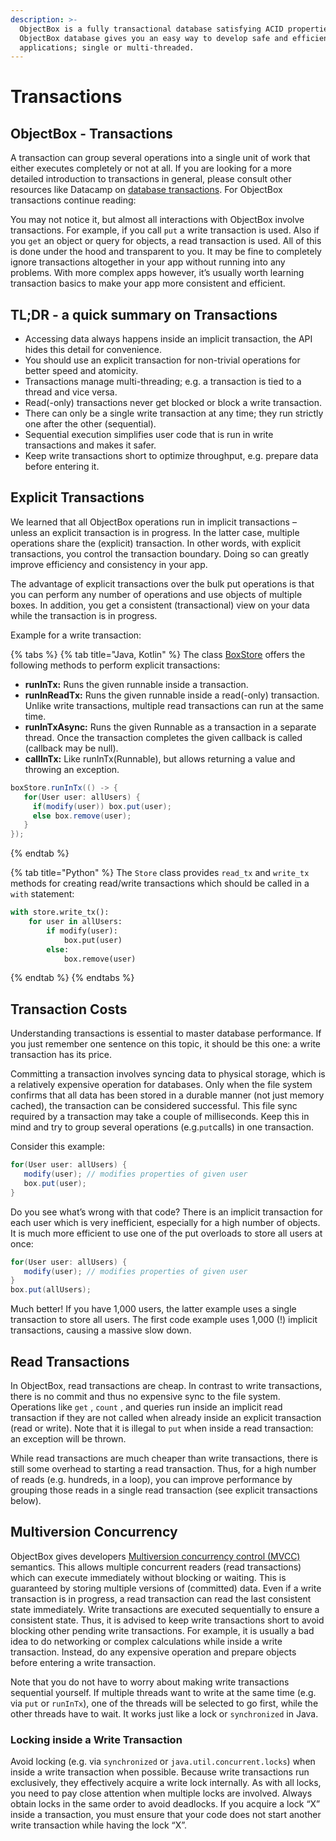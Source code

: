 ```yaml
---
description: >-
  ObjectBox is a fully transactional database satisfying ACID properties.
  ObjectBox database gives you an easy way to develop safe and efficient data
  applications; single or multi-threaded.
---
```


# Transactions

## ObjectBox - Transactions

A transaction can group several operations into a single unit of work that either executes completely or not at all. If you are looking for a more detailed introduction to transactions in general, please consult other resources like Datacamp on [database transactions](https://www.datacamp.com/tutorial/sql-transactions). For ObjectBox transactions continue reading:

You may not notice it, but almost all interactions with ObjectBox involve transactions. For example, if you call `put` a write transaction is used. Also if you `get` an object or query for objects, a read transaction is used. All of this is done under the hood and transparent to you. It may be fine to completely ignore transactions altogether in your app without running into any problems. With more complex apps however, it’s usually worth learning transaction basics to make your app more consistent and efficient.

## TL;DR - a quick summary on Transactions

* Accessing data always happens inside an implicit transaction, the API hides this detail for convenience.
* You should use an explicit transaction for non-trivial operations for better speed and atomicity.
* Transactions manage multi-threading; e.g. a transaction is tied to a thread and vice versa.
* Read(-only) transactions never get blocked or block a write transaction.
* There can only be a single write transaction at any time; they run strictly one after the other (sequential).
* Sequential execution simplifies user code that is run in write transactions and makes it safer.
* Keep write transactions short to optimize throughput, e.g. prepare data before entering it.

## Explicit Transactions

We learned that all ObjectBox operations run in implicit transactions – unless an explicit transaction is in progress. In the latter case, multiple operations share the (explicit) transaction. In other words, with explicit transactions, you control the transaction boundary. Doing so can greatly improve efficiency and consistency in your app.

The advantage of explicit transactions over the bulk put operations is that you can perform any number of operations and use objects of multiple boxes. In addition, you get a consistent (transactional) view on your data while the transaction is in progress.

Example for a write transaction:

{% tabs %}
{% tab title="Java, Kotlin" %}
The class [BoxStore](https://objectbox.io/docfiles/java/current/io/objectbox/BoxStore.html) offers the following methods to perform explicit transactions:

* **runInTx:** Runs the given runnable inside a transaction.
* **runInReadTx:** Runs the given runnable inside a read(-only) transaction. Unlike write transactions, multiple read transactions can run at the same time.
* **runInTxAsync:** Runs the given Runnable as a transaction in a separate thread. Once the transaction completes the given callback is called (callback may be null).
* **callInTx:** Like runInTx(Runnable), but allows returning a value and throwing an exception.

```java
boxStore.runInTx(() -> {
   for(User user: allUsers) {
     if(modify(user)) box.put(user);
     else box.remove(user);
   }
});
```


{% endtab %}

{% tab title="Python" %}
The `Store` class provides `read_tx` and `write_tx` methods for creating read/write transactions which should be called in a `with` statement:

```python
with store.write_tx():
    for user in allUsers:
        if modify(user):
            box.put(user)
        else:
            box.remove(user)
```
{% endtab %}
{% endtabs %}

## Transaction Costs

Understanding transactions is essential to master database performance. If you just remember one sentence on this topic, it should be this one: a write transaction has its price.

Committing a transaction involves syncing data to physical storage, which is a relatively expensive operation for databases. Only when the file system confirms that all data has been stored in a durable manner (not just memory cached), the transaction can be considered successful. This file sync required by a transaction may take a couple of milliseconds. Keep this in mind and try to group several operations (e.g.`put`calls) in one transaction.

Consider this example:

```java
for(User user: allUsers) {
   modify(user); // modifies properties of given user
   box.put(user);
}
```

Do you see what’s wrong with that code? There is an implicit transaction for each user which is very inefficient, especially for a high number of objects. It is much more efficient to use one of the put overloads to store all users at once:

```java
for(User user: allUsers) {
   modify(user); // modifies properties of given user
}
box.put(allUsers);
```

Much better! If you have 1,000 users, the latter example uses a single transaction to store all users. The first code example uses 1,000 (!) implicit transactions, causing a massive slow down.

## Read Transactions

In ObjectBox, read transactions are cheap. In contrast to write transactions, there is no commit and thus no expensive sync to the file system. Operations like `get` , `count` , and queries run inside an implicit read transaction if they are not called when already inside an explicit transaction (read or write). Note that it is illegal to `put`  when inside a read transaction: an exception will be thrown.

While read transactions are much cheaper than write transactions, there is still some overhead to starting a read transaction. Thus, for a high number of reads (e.g. hundreds, in a loop), you can improve performance by grouping those reads in a single read transaction (see explicit transactions below).

## Multiversion Concurrency

ObjectBox gives developers [Multiversion concurrency control (MVCC)](https://en.wikipedia.org/wiki/Multiversion\_concurrency\_control) semantics. This allows multiple concurrent readers (read transactions) which can execute immediately without blocking or waiting. This is guaranteed by storing multiple versions of (committed) data. Even if a write transaction is in progress, a read transaction can read the last consistent state immediately. Write transactions are executed sequentially to ensure a consistent state. Thus, it is advised to keep write transactions short to avoid blocking other pending write transactions. For example, it is usually a bad idea to do networking or complex calculations while inside a write transaction. Instead, do any expensive operation and prepare objects before entering a write transaction.

Note that you do not have to worry about making write transactions sequential yourself. If multiple threads want to write at the same time (e.g. via  `put` or  `runInTx`), one of the threads will be selected to go first, while the other threads have to wait. It works just like a lock or `synchronized` in Java.

### Locking inside a Write Transaction

Avoid locking (e.g. via `synchronized` or `java.util.concurrent.locks`) when inside a write transaction when possible. Because write transactions run exclusively, they effectively acquire a write lock internally. As with all locks, you need to pay close attention when multiple locks are involved. Always obtain locks in the same order to avoid deadlocks. If you acquire a lock “X” inside a transaction, you must ensure that your code does not start another write transaction while having the lock “X”.
